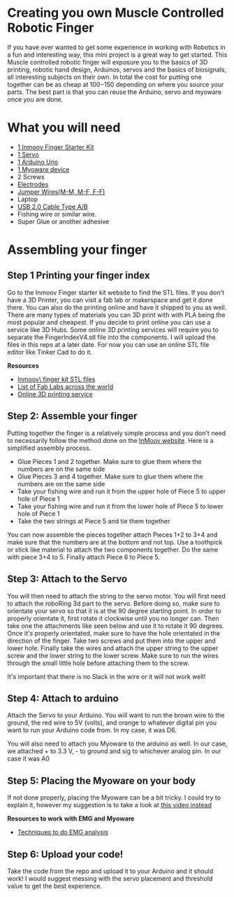 # Creating you own Muscle Controlled Robotic Finger

If you have ever wanted to get some experience in working with Robotics in a fun and interesting way, this mini project is a great way to get started. This Muscle controlled robotic finger will exposure you to the basics of 3D printing, robotic hand design, Arduinos, servos and the basics of biosignals, all interesting subjects on their own. In total the cost for putting one together can be as cheap at 100$-150$ depending on where you source your parts. The best part is that you can reuse the Arduino, servo  and myoware once you are done.

# What you will need
*	[1 Inmoov Finger Starter Kit](http://inmoov.fr/inmoov-stl-parts-viewer/?bodyparts=Finger-starter-kit)
*	[1 Servo](https://www.sparkfun.com/products/14760)
* [1 Arduino Uno](https://www.sparkfun.com/products/11021)
*	[1 Myoware device](https://www.sparkfun.com/products/13723)
* 2 Screws
*	[Electrodes](https://www.sparkfun.com/products/12969)
*	[Jumper Wires(M-M, M-F, F-F)](https://www.sparkfun.com/products/9194)
*	Laptop
*	[USB 2.0 Cable Type A/B](https://store.arduino.cc/usa/usb-2-0-cable-type-a-b)
* Fishing wire or similar wire.
* Super Glue or another adhesive

# Assembling your finger

## Step 1 Printing your finger index

Go to the Inmoov Finger starter kit website to find the STL files. If you don't have a 3D Printer, you can visit a fab lab or makerspace and get it done there. You can also do the printing online and have it shipped to you as well. There are many types of materials you can 3D print with with  PLA being the most popular and cheapest. If you decide to print online you can use a service like 3D Hubs. Some online 3D printing services will require you to separate the FingerIndexV4.stl file into the components. I will upload the files in this repo at a later date. For now you can use an online STL file editor like Tinker Cad to do it.

**Resources**
* [Inmoov\ finger kit STL files](http://inmoov.fr/inmoov-stl-parts-viewer/?bodyparts=Finger-starter-kit)
* [List of Fab Labs across the world](https://www.fablabs.io/labs)
* [Online 3D printing service](https://www.3dhubs.com/3d-printing/)


## Step 2: Assemble your finger

Putting together the finger is a relatively simple process and you don't need to necessarily follow the method done on the [InMoov website](http://inmoov.fr/finger-starter/). Here is a simplified assembly process.

* Glue Pieces 1 and 2 together. Make sure to glue them where the numbers are on the same side
* Glue Pieces 3 and 4 together. Make sure to glue them where the numbers are on the same side
* Take your fishing wire and run it from the upper hole of Piece 5 to upper hole of  Piece 1
* Take your fishing wire and run it from the lower hole of Piece 5 to lower hole of Piece 1
* Take the two strings at Piece 5 and tie them together

You can now assemble the pieces together attach Pieces 1+2 to 3+4 and make sure that the numbers are at the bottom and not top. Use a toothpick or stick like material to attach the two components together. Do the same with piece 3+4 to 5. Finally attach Piece 6 to Piece 5.


## Step 3: Attach to the Servo

You will then need to attach the string to the servo motor. You will first need to attach the roboRing 3d part to the servo. Before doing so, make sure to orientate your servo so that it is at the 90 degree starting point. In order to properly orientate it, first rotate it clockwise until you no longer can. Then take one the attachments like seen below and use it to rotate it 90 degrees. Once it's properly orientated, make sure to have the hole orientated in the direction of the finger. Take two screws and put them into the upper and lower hole. Finally take the wires and attach the upper string to the upper screw and the lower string to the lower screw. Make sure to run the wires through the small little hole before attaching them to the screw.


It's important that there is no Slack in the wire or it will not work well!
## Step 4: Attach to arduino

Attach the Servo to your Arduino. You will want to run the brown wire to the ground, the red wire to 5V (volts), and orange to whatever digital pin you want to run your Arduino code from. In my case, it was D6.

You will also need to attach you Myoware to the arduino as well. In our case, we attached + to 3.3 V, - to ground and sig to whichever analog pin. In our case it was A0

## Step 5: Placing the Myoware on your body

If not done properly, placing the Myoware can be a bit tricky. I could try to explain it, however my suggestion is to take a look at [this video instead](https://www.youtube.com/watch?v=TW4uw5EmYKQ)

**Resources to work with EMG and Myoware**
* [Techniques to do EMG analysis](https://www.ncbi.nlm.nih.gov/pmc/articles/PMC1455479/)

## Step 6: Upload your code!

Take the code from the repo and upload it to your Arduino and it should work! I would suggest messing  with the servo placement and threshold value to get the best experience.
